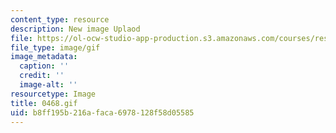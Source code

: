 ```yaml
---
content_type: resource
description: New image Uplaod
file: https://ol-ocw-studio-app-production.s3.amazonaws.com/courses/res-21g-01-kana-spring-2010/b8ff195b216afaca6978128f58d05585_0468.gif
file_type: image/gif
image_metadata:
  caption: ''
  credit: ''
  image-alt: ''
resourcetype: Image
title: 0468.gif
uid: b8ff195b-216a-faca-6978-128f58d05585
---
```

